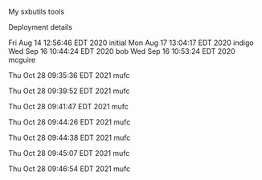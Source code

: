 My sxbutils tools


























Deployment details

Fri Aug 14 12:56:46 EDT 2020 initial
Mon Aug 17 13:04:17 EDT 2020 indigo
Wed Sep 16 10:44:24 EDT 2020 bob
Wed Sep 16 10:53:24 EDT 2020 mcguire

Thu Oct 28 09:35:36 EDT 2021 mufc

Thu Oct 28 09:39:52 EDT 2021 mufc

Thu Oct 28 09:41:47 EDT 2021 mufc

Thu Oct 28 09:44:26 EDT 2021 mufc

Thu Oct 28 09:44:38 EDT 2021 mufc

Thu Oct 28 09:45:07 EDT 2021 mufc

Thu Oct 28 09:46:54 EDT 2021 mufc

